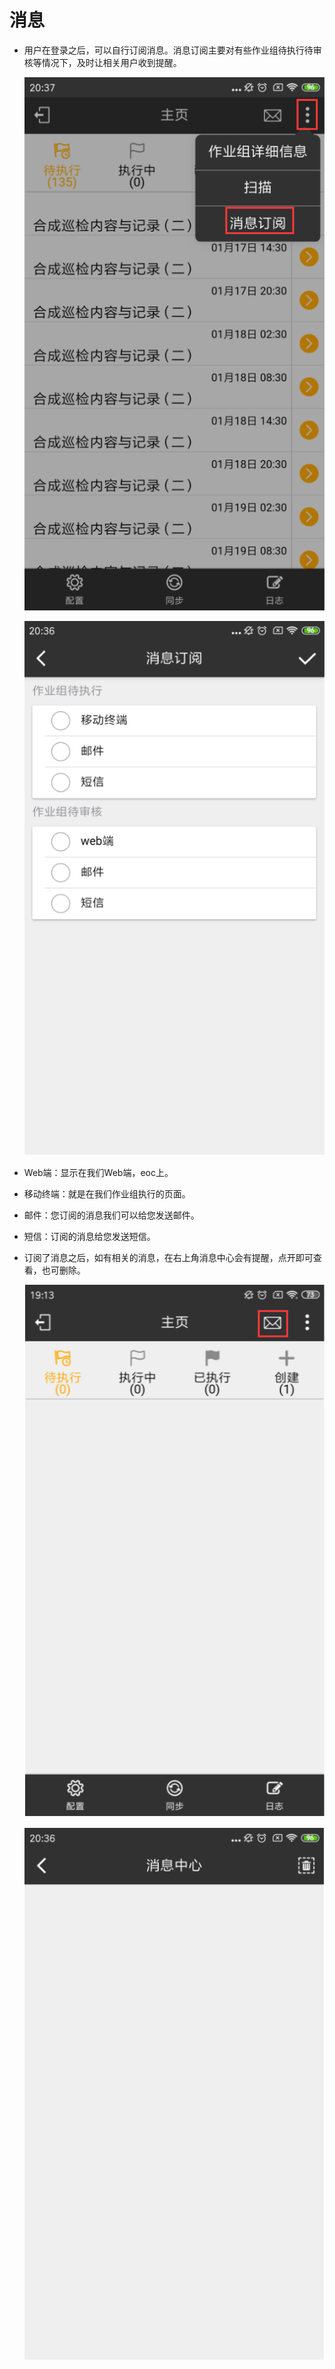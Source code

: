 # 消息

* 用户在登录之后，可以自行订阅消息。消息订阅主要对有些作业组待执行待审核等情况下，及时让相关用户收到提醒。

  ![zhongduan](./images/zhongduan20.png)

  ![zhongduan](./images/zhongduan21.png)

* Web端：显示在我们Web端，eoc上。
* 移动终端：就是在我们作业组执行的页面。
* 邮件：您订阅的消息我们可以给您发送邮件。
* 短信：订阅的消息给您发送短信。  

* 订阅了消息之后，如有相关的消息，在右上角消息中心会有提醒，点开即可查看，也可删除。

  ![zhongduan](./images/zhongduan18.png) 

  ![zhongduan](./images/zhongduan19.png) 